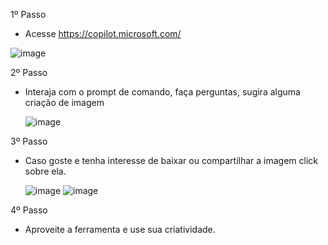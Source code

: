 1º Passo

* Acesse https://copilot.microsoft.com/

![image](https://github.com/Fabioagro/Copilot-insights/assets/86381956/249f1905-7ef8-4d7c-a2fb-8fa0464fe69b)

2º Passo 

* Interaja com o prompt de comando, faça perguntas, sugira alguma criação de imagem

  ![image](https://github.com/Fabioagro/Copilot-insights/assets/86381956/5da0c6ea-2c51-4ec0-a60e-a203232fed9a)

3º Passo

* Caso goste e tenha interesse de baixar ou compartilhar a imagem click sobre ela.

  ![image](https://github.com/Fabioagro/Copilot-insights/assets/86381956/8d2ab18e-14e1-4732-a5bb-7a3c61824d43)
![image](https://github.com/Fabioagro/Copilot-insights/assets/86381956/811c1de9-8abf-477f-8cbd-4c7e2dc46412)

4º Passo
  
* Aproveite a ferramenta e use sua criatividade.
  
